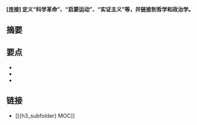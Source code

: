 #### [连接] 定义“科学革命”、“启蒙运动”、“实证主义”等，并链接到哲学和政治学。


## 摘要


## 要点

- 
- 
- 

## 链接

- [[{h3_subfolder} MOC]]
